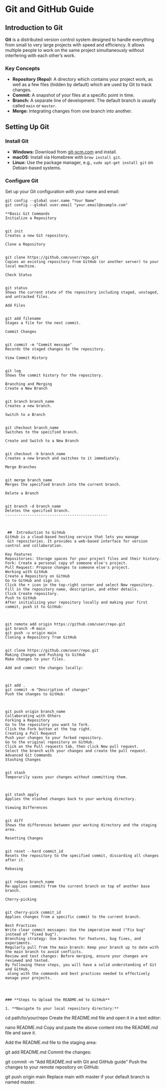# Git and GitHub Guide

## Introduction to Git

**Git** is a distributed version control system designed to handle everything
from small to very large projects with speed and efficiency. It allows multiple 
people to work on the same project simultaneously without interfering with each other’s work.

### Key Concepts

- **Repository (Repo):** A directory which contains your project work, as well as a few files (hidden by default) which are used by Git to track changes.
- **Commit:** A snapshot of your files at a specific point in time.
- **Branch:** A separate line of development. The default branch is usually called `main` or `master`.
- **Merge:** Integrating changes from one branch into another.

## Setting Up Git

### Install Git

- **Windows:** Download from [git-scm.com](https://git-scm.com) and install.
- **macOS:** Install via Homebrew with `brew install git`.
- **Linux:** Use the package manager, e.g., `sudo apt-get install git` on Debian-based systems.

### Configure Git

Set up your Git configuration with your name and email:

```  
git config --global user.name "Your Name"
git config --global user.email "your.email@example.com"

**Basic Git Commands
Initialize a Repository
  
  
git init
Creates a new Git repository.

Clone a Repository
  
  
git clone https://github.com/user/repo.git
Copies an existing repository from GitHub (or another server) to your local machine.

Check Status
  
  
git status
Shows the current state of the repository including staged, unstaged, and untracked files.

Add Files
  
  
git add filename
Stages a file for the next commit.

Commit Changes
  
  
git commit -m "Commit message"
Records the staged changes to the repository.

View Commit History
  
  
git log
Shows the commit history for the repository.

Branching and Merging
Create a New Branch
  
  
git branch branch_name
Creates a new branch.

Switch to a Branch
  
  
git checkout branch_name
Switches to the specified branch.

Create and Switch to a New Branch
  
  
git checkout -b branch_name
Creates a new branch and switches to it immediately.

Merge Branches
  
  
git merge branch_name
Merges the specified branch into the current branch.

Delete a Branch
  
  
git branch -d branch_name
Deletes the specified branch.
----------------------------------------------



 ##  Introduction to GitHub
GitHub is a cloud-based hosting service that lets you manage
 Git repositories. It provides a web-based interface for version control and collaboration.

Key Features
Repositories: Storage spaces for your project files and their history.
Fork: Create a personal copy of someone else's project.
Pull Request: Propose changes to someone else's project.
Working with GitHub
Create a Repository on GitHub
Go to GitHub and sign in.
Click the + icon in the top-right corner and select New repository.
Fill in the repository name, description, and other details.
Click Create repository.
Push to GitHub
After initializing your repository locally and making your first commit, push it to GitHub:

  
  
git remote add origin https://github.com/user/repo.git
git branch -M main
git push -u origin main
Cloning a Repository from GitHub
  
  
git clone https://github.com/user/repo.git
Making Changes and Pushing to GitHub
Make changes to your files.

Add and commit the changes locally:

  
  
git add .
git commit -m "Description of changes"
Push the changes to GitHub:

  
  
git push origin branch_name
Collaborating with Others
Forking a Repository
Go to the repository you want to fork.
Click the Fork button at the top right.
Creating a Pull Request
Push your changes to your forked repository.
Go to the original repository on GitHub.
Click on the Pull requests tab, then click New pull request.
Select the branch with your changes and create the pull request.
Advanced Git Commands
Stashing Changes

  
git stash
Temporarily saves your changes without committing them.


  
git stash apply
Applies the stashed changes back to your working directory.

Viewing Differences

  
git diff
Shows the differences between your working directory and the staging area.

Resetting Changes

  
git reset --hard commit_id
Resets the repository to the specified commit, discarding all changes after it.

Rebasing
  
  
git rebase branch_name
Re-applies commits from the current branch on top of another base branch.

Cherry-picking
  
  
git cherry-pick commit_id
Applies changes from a specific commit to the current branch.

Best Practices
Write clear commit messages: Use the imperative mood ("Fix bug" instead of "Fixed bug").
Branching strategy: Use branches for features, bug fixes, and experiments.
Regularly pull from the main branch: Keep your branch up to date with the main branch to avoid conflicts.
Review and test changes: Before merging, ensure your changes are reviewed and tested.
By following these steps, you will have a solid understanding of Git and GitHub,
 along with the commands and best practices needed to effectively manage your projects.

  
  

### **Steps to Upload the README.md to GitHub**

1. **Navigate to your local repository directory:**

```  
cd path/to/your/repo
Create the README.md file and open it in a text editor:
  
  
nano README.md
Copy and paste the above content into the README.md file and save it.

Add the README.md file to the staging area:

  

git add README.md
Commit the changes:
  
  
git commit -m "Add README.md with Git and GitHub guide"
Push the changes to your remote repository on GitHub:
  
  
git push origin main
Replace main with master if your default branch is named master.
